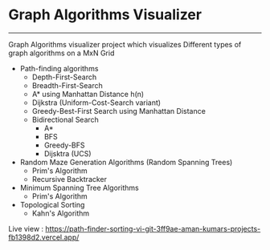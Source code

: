 # Graph Algorithms Visualizer

---

Graph Algorithms visualizer project which visualizes Different types of graph algorithms on a MxN Grid

- Path-finding algorithms
  - Depth-First-Search
  - Breadth-First-Search
  - A\* using Manhattan Distance h(n)
  - Dijkstra (Uniform-Cost-Search variant)
  - Greedy-Best-First Search using Manhattan Distance
  - Bidirectional Search
    - A\*
    - BFS
    - Greedy-BFS
    - Dijsktra (UCS)
- Random Maze Generation Algorithms (Random Spanning Trees)
  - Prim's Algorithm
  - Recursive Backtracker
- Minimum Spanning Tree Algorithms
  - Prim's Algorithm
- Topological Sorting
  - Kahn's Algorithm

Live view : https://path-finder-sorting-vi-git-3ff9ae-aman-kumars-projects-fb1398d2.vercel.app/ 
